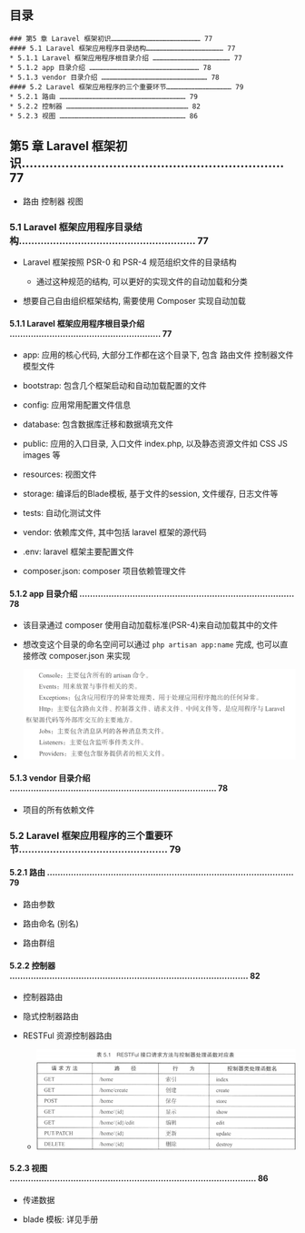 ## 目录
```
### 第5 章 Laravel 框架初识………………………………………………………… 77
#### 5.1 Laravel 框架应用程序目录结构………………………………………………… 77
* 5.1.1 Laravel 框架应用程序根目录介绍 ………………………………………………… 77
* 5.1.2 app 目录介绍 ……………………………………………………………………… 78
* 5.1.3 vendor 目录介绍 …………………………………………………………………… 78
#### 5.2 Laravel 框架应用程序的三个重要环节………………………………………… 79
* 5.2.1 路由 ………………………………………………………………………………… 79
* 5.2.2 控制器 ……………………………………………………………………………… 82
* 5.2.3 视图 ………………………………………………………………………………… 86
```


## 第5 章 Laravel 框架初识………………………………………………………… 77
* 路由 控制器 视图

### 5.1 Laravel 框架应用程序目录结构………………………………………………… 77
* Laravel 框架按照 PSR-0 和 PSR-4 规范组织文件的目录结构
    * 通过这种规范的结构, 可以更好的实现文件的自动加载和分类

* 想要自己自由组织框架结构, 需要使用 Composer 实现自动加载

#### 5.1.1 Laravel 框架应用程序根目录介绍 ………………………………………………… 77
* app: 应用的核心代码, 大部分工作都在这个目录下, 包含 路由文件 控制器文件 模型文件

* bootstrap: 包含几个框架启动和自动加载配置的文件

* config: 应用常用配置文件信息

* database: 包含数据库迁移和数据填充文件

* public: 应用的入口目录, 入口文件 index.php, 以及静态资源文件如 CSS JS images 等

* resources: 视图文件

* storage: 编译后的Blade模板, 基于文件的session, 文件缓存, 日志文件等

* tests: 自动化测试文件

* vendor: 依赖库文件, 其中包括 laravel 框架的源代码

* .env: laravel 框架主要配置文件

* composer.json: composer 项目依赖管理文件


#### 5.1.2 app 目录介绍 ……………………………………………………………………… 78
* 该目录通过 composer 使用自动加载标准(PSR-4)来自动加载其中的文件

* 想改变这个目录的命名空间可以通过 `php artisan app:name` 完成, 也可以直接修改 composer.json 来实现

* ![app目录下的目录结构](./images/app目录下的目录结构.png)

#### 5.1.3 vendor 目录介绍 …………………………………………………………………… 78
* 项目的所有依赖文件

### 5.2 Laravel 框架应用程序的三个重要环节………………………………………… 79
#### 5.2.1 路由 ………………………………………………………………………………… 79
* 路由参数

* 路由命名 (别名)

* 路由群组

#### 5.2.2 控制器 ……………………………………………………………………………… 82
* 控制器路由

* 隐式控制器路由

* RESTFul 资源控制器路由
    * ![RESTFul控制器路由以及方法](./images/RESTFul控制器路由以及方法.png)

#### 5.2.3 视图 ………………………………………………………………………………… 86
* 传递数据

* blade 模板: 详见手册
